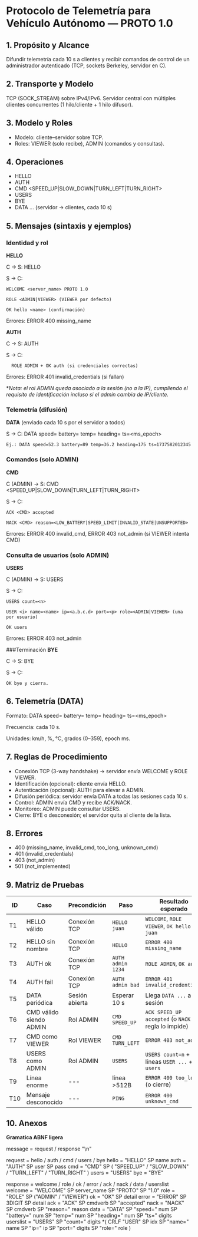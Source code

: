 # Protocolo de Telemetría para Vehículo Autónomo — PROTO 1.0

## 1. Propósito y Alcance
Difundir telemetría cada 10 s a clientes y recibir comandos de control de un administrador autenticado (TCP, sockets Berkeley, servidor en C).

## 2. Transporte y Modelo
TCP (SOCK_STREAM) sobre IPv4/IPv6. Servidor central con múltiples clientes concurrentes (1 hilo/cliente + 1 hilo difusor).

## 3. Modelo y Roles
- Modelo: cliente–servidor sobre TCP.
- Roles: VIEWER (solo recibe), ADMIN (comandos y consultas).

## 4. Operaciones
- HELLO <name>
- AUTH <user> <pass>
- CMD <SPEED_UP|SLOW_DOWN|TURN_LEFT|TURN_RIGHT>
- USERS
- BYE
- DATA ... (servidor → clientes, cada 10 s)

## 5. Mensajes (sintaxis y ejemplos)
### Identidad y rol
**HELLO**

  C → S: HELLO <name>

  S → C:

    WELCOME <server_name> PROTO 1.0

    ROLE <ADMIN|VIEWER> (VIEWER por defecto)

    OK hello <name> (confirmación)

Errores: ERROR 400 missing_name

**AUTH**

  C → S: AUTH <user> <pass>

  S → C:

      ROLE ADMIN + OK auth (si credenciales correctas)

Errores: ERROR 401 invalid_credentials (si fallan)

**Nota: el rol ADMIN queda asociado a la sesión (no a la IP), cumpliendo el requisito de identificación incluso si el admin cambia de IP/cliente.*

### Telemetría (difusión)
**DATA** (enviado cada 10 s por el servidor a todos)

  S → C: DATA speed=<kmh> battery=<pct> temp=<celsius> heading=<deg> ts=<ms_epoch>

    Ej.: DATA speed=52.3 battery=89 temp=36.2 heading=175 ts=1737582012345

### Comandos (solo ADMIN)
**CMD**

  C (ADMIN) → S: CMD <SPEED_UP|SLOW_DOWN|TURN_LEFT|TURN_RIGHT>

  S → C:

    ACK <CMD> accepted

    NACK <CMD> reason=<LOW_BATTERY|SPEED_LIMIT|INVALID_STATE|UNSUPPORTED>

Errores: ERROR 400 invalid_cmd, ERROR 403 not_admin (si VIEWER intenta CMD)

### Consulta de usuarios (solo ADMIN)
**USERS**

  C (ADMIN) → S: USERS

  S → C:

    USERS count=<n>

    USER <i> name=<name> ip=<a.b.c.d> port=<p> role=<ADMIN|VIEWER> (una por usuario)

    OK users

Errores: ERROR 403 not_admin

###Terminación
**BYE**

  C → S: BYE

  S → C: 
  
    OK bye y cierra.

## 6. Telemetría (DATA)
Formato: DATA speed=<kmh> battery=<pct> temp=<celsius> heading=<deg> ts=<ms_epoch>

Frecuencia: cada 10 s. 

Unidades: km/h, %, °C, grados (0–359), epoch ms.

## 7. Reglas de Procedimiento
* Conexión TCP (3-way handshake) → servidor envía WELCOME y ROLE VIEWER.
* Identificación (opcional): cliente envía HELLO.
* Autenticación (opcional): AUTH para elevar a ADMIN.
* Difusión periódica: servidor envía DATA a todas las sesiones cada 10 s.
* Control: ADMIN envía CMD y recibe ACK/NACK.
* Monitoreo: ADMIN puede consultar USERS.
* Cierre: BYE o desconexión; el servidor quita al cliente de la lista.

## 8. Errores
- 400 (missing_name, invalid_cmd, too_long, unknown_cmd)
- 401 (invalid_credentials)
- 403 (not_admin)
- 501 (not_implemented)

## 9. Matriz de Pruebas
| ID | Caso | Precondición | Paso | Resultado esperado |
| --- | --- | --- | --- | --- |
| T1 | HELLO válido | Conexión TCP | `HELLO juan` | `WELCOME`, `ROLE VIEWER`, `OK hello juan` |
| T2 | HELLO sin nombre | Conexión TCP | `HELLO` | `ERROR 400 missing_name` |
| T3 | AUTH ok | Conexión TCP | `AUTH admin 1234` | `ROLE ADMIN`, `OK auth` |
| T4 | AUTH fail | Conexión TCP | `AUTH admin bad` | `ERROR 401 invalid_credentials` |
| T5 | DATA periódica | Sesión abierta | Esperar 10 s | Llega `DATA ...` a la sesión |
| T6 | CMD válido siendo ADMIN | Rol ADMIN | `CMD SPEED_UP` | `ACK SPEED_UP accepted` (o `NACK` si regla lo impide) |
| T7 | CMD como VIEWER | Rol VIEWER | `CMD TURN_LEFT` | `ERROR 403 not_admin` |
| T8 | USERS como ADMIN | Rol ADMIN | `USERS` | `USERS count=n` + líneas `USER ...` + `OK users` |
| T9 | Línea enorme | --- | línea >512B | `ERROR 400 too_long` (o cierre) |
| T10 | Mensaje desconocido | --- | `PING` | `ERROR 400 unknown_cmd` |

## 10. Anexos
**Gramatica ABNF ligera**

message   = request / response "\n"

request   = hello / auth / cmd / users / bye
hello     = "HELLO" SP name
auth      = "AUTH" SP user SP pass
cmd       = "CMD" SP ( "SPEED_UP" / "SLOW_DOWN" / "TURN_LEFT" / "TURN_RIGHT" )
users     = "USERS"
bye       = "BYE"

response  = welcome / role / ok / error / ack / nack / data / userslist
welcome   = "WELCOME" SP server_name SP "PROTO" SP "1.0"
role      = "ROLE" SP ("ADMIN" / "VIEWER")
ok        = "OK" SP detail
error     = "ERROR" SP 3DIGIT SP detail
ack       = "ACK" SP cmdverb SP "accepted"
nack      = "NACK" SP cmdverb SP "reason=" reason
data      = "DATA" SP "speed=" num SP "battery=" num SP "temp=" num SP "heading=" num SP "ts=" digits
userslist = "USERS" SP "count=" digits *( CRLF "USER" SP idx SP "name=" name SP "ip=" ip SP "port=" digits SP "role=" role )

